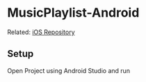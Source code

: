# MusicPlaylist-Android

Related: [iOS Repository](https://github.com/HologramPeter/MusicPlaylist/)

## Setup
Open Project using Android Studio and run
